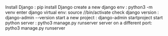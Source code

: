Install Django :            pip install Django
create a new django env :   python3 -m venv <environment name>
enter django virtual env:   source /<env name>/bin/activate
check django version :      django-admin --version
start a new project :       django-admin startproject <project name>
start python server :       pytho3 manage.py runserver
server on a different port: pytho3 manage.py runserver <port number>
